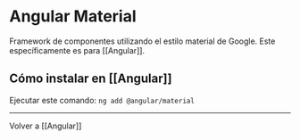 # Angular Material
Framework de componentes utilizando el estilo material de Google. Este específicamente es para [[Angular]].

## Cómo instalar en [[Angular]]
Ejecutar este comando: `ng add @angular/material`



---
Volver a [[Angular]]